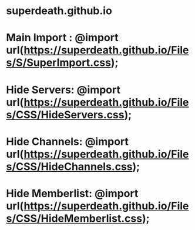 # superdeath.github.io
# Main Import : @import url(https://superdeath.github.io/Files/S/SuperImport.css);
# Hide Servers: @import url(https://superdeath.github.io/Files/CSS/HideServers.css);
# Hide Channels: @import url(https://superdeath.github.io/Files/CSS/HideChannels.css);
# Hide Memberlist: @import url(https://superdeath.github.io/Files/CSS/HideMemberlist.css);


